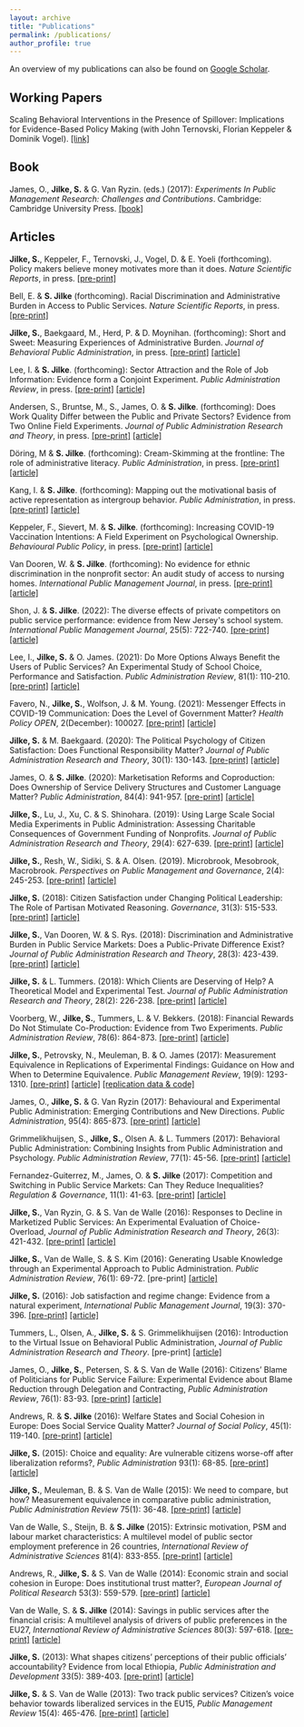 ```yaml
---
layout: archive
title: "Publications"
permalink: /publications/
author_profile: true
---
```


An overview of my publications can also be found on <a href="https://scholar.google.com/citations?user=PA7TqeEAAAAJ&hl=en&oi=ao" target="_blank"><u>Google Scholar</u></a>.
     

## Working Papers

Scaling Behavioral Interventions in the Presence of Spillover: Implications for Evidence-Based Policy Making (with John Ternovski, Florian Keppeler & Dominik Vogel).  <a href="https://osf.io/k5uap/" target="_blank"><u>[link]</u></a>



## Book
James, O., **Jilke, S.** & G. Van Ryzin. (eds.) (2017): *Experiments In Public Management Research: Challenges and Contributions*. Cambridge: Cambridge University Press.  <a href="https://www.cambridge.org/core/books/experiments-in-public-management-research/8DB826A84D228568AAEC69732C72F1EC" target="_blank"><u>[book]</u></a>


## Articles

[//]: # (Forthcoming)

**Jilke, S.**, Keppeler, F., Ternovski, J., Vogel, D. & E. Yoeli (forthcoming). Policy makers believe money motivates more than it does. *Nature Scientific Reports*, in press.   <a href="https://osf.io/jq28n/" target="_blank"><u>[pre-print]</u></a>


Bell, E. & **S. Jilke** (forthcoming).  Racial Discrimination and Administrative Burden in Access to Public Services. *Nature Scientific Reports*, in press.  <a href="https://assets.researchsquare.com/files/rs-3206910/v1/4ab4b1e5-c528-4700-b56f-2d766f3e27a0.pdf?c=1695140836" target="_blank"><u>[pre-print]</u></a>


**Jilke, S.**, Baekgaard, M., Herd, P. & D. Moynihan. (forthcoming): Short and Sweet: Measuring Experiences of Administrative Burden. *Journal of Behavioral Public Administration*, in press. <a href="" target="_blank"><u>[pre-print]</u></a>  <a href="" target="_blank"><u>[article]</u></a> 

Lee, I. & **S. Jilke**. (forthcoming): Sector Attraction and the Role of Job Information: Evidence form a Conjoint Experiment. *Public Administration Review*, in press. <a href="" target="_blank"><u>[pre-print]</u></a>  <a href="https://onlinelibrary.wiley.com/doi/10.1111/puar.13760" target="_blank"><u>[article]</u></a> 

Andersen, S., Bruntse, M., S., James, O. & **S. Jilke**. (forthcoming): Does Work Quality Differ between the Public and Private Sectors? Evidence from Two Online Field Experiments. *Journal of Public Administration Research and Theory*, in press. <a href="" target="_blank"><u>[pre-print]</u></a>  <a href="https://academic.oup.com/jpart/advance-article/doi/10.1093/jopart/muad011/7199673" target="_blank"><u>[article]</u></a> 

Döring, M & **S. Jilke**. (forthcoming): Cream-Skimming at the frontline: The role of administrative literacy. *Public Administration*, in press. <a href="" target="_blank"><u>[pre-print]</u></a>  <a href="https://onlinelibrary.wiley.com/doi/full/10.1111/padm.12900" target="_blank"><u>[article]</u></a> 

Kang, I. & **S. Jilke**. (forthcoming): Mapping out the motivational basis of active representation as intergroup behavior. *Public Administration*, in press. <a href="" target="_blank"><u>[pre-print]</u></a>  <a href="https://onlinelibrary.wiley.com/doi/10.1111/padm.12908" target="_blank"><u>[article]</u></a> 

Keppeler, F., Sievert, M. & **S. Jilke**. (forthcoming): Increasing COVID-19 Vaccination Intentions: A Field Experiment on Psychological Ownership. *Behavioural Public Policy*, in press. <a href="https://papers.ssrn.com/sol3/papers.cfm?abstract_id=3905470" target="_blank"><u>[pre-print]</u></a>  <a href="https://www.cambridge.org/core/journals/behavioural-public-policy/article/increasing-covid19-vaccination-intentions-a-field-experiment-on-psychological-ownership/9E49F3DCDEA9C237CAE93DE9B4A7E3EC" target="_blank"><u>[article]</u></a> 

Van Dooren, W. & **S. Jilke**. (forthcoming): No evidence for ethnic discrimination in the nonprofit sector: An audit study of access to nursing homes. *International Public Management Journal*, in press. <a href="" target="_blank"><u>[pre-print]</u></a>  <a href="https://www.tandfonline.com/doi/full/10.1080/10967494.2022.2051650" target="_blank"><u>[article]</u></a> 

[//]: # (2022)
Shon, J. & **S. Jilke**. (2022): The diverse effects of private competitors on public service performance: evidence from New Jersey's school system. *International Public Management Journal*, 25(5): 722-740. <a href="" target="_blank"><u>[pre-print]</u></a>  <a href="https://www.tandfonline.com/doi/full/10.1080/10967494.2021.1887016" target="_blank"><u>[article]</u></a> 

[//]: # (2021)
Lee, I., **Jilke, S.** & O. James. (2021): Do More Options Always Benefit the Users of Public Services? An Experimental Study of School Choice, Performance and Satisfaction. *Public Administration Review*, 81(1): 110-210. <a href="" target="_blank"><u>[pre-print]</u></a>  <a href="https://onlinelibrary.wiley.com/doi/10.1111/puar.13271" target="_blank"><u>[article]</u></a> 

Favero, N., **Jilke, S.**, Wolfson, J. & M. Young. (2021): Messenger Effects in COVID-19 Communication: Does the Level of Government Matter? *Health Policy OPEN*, 2(December): 100027. <a href="" target="_blank"><u>[pre-print]</u></a>  <a href="https://www.sciencedirect.com/science/article/pii/S2590229620300253" target="_blank"><u>[article]</u></a> 

[//]: # (2020)
**Jilke, S.** & M. Baekgaard. (2020): The Political Psychology of Citizen Satisfaction: Does Functional Responsibility Matter? *Journal of Public Administration Research and Theory*, 30(1): 130-143.  <a href="" target="_blank"><u>[pre-print]</u></a>  <a href="https://academic.oup.com/jpart/advance-article-abstract/doi/10.1093/jopart/muz012/5527836" target="_blank"><u>[article]</u></a> 

James, O. & **S. Jilke**. (2020): Marketisation Reforms and Coproduction: Does Ownership of Service Delivery Structures and Customer Language Matter? *Public Administration*, 84(4): 941-957. <a href="" target="_blank"><u>[pre-print]</u></a>  <a href="https://onlinelibrary.wiley.com/doi/10.1111/padm.12670" target="_blank"><u>[article]</u></a> 

[//]: # (2019)
**Jilke, S.**, Lu, J., Xu, C. & S. Shinohara. (2019): Using Large Scale Social Media Experiments in Public Administration: Assessing Charitable Consequences of Government Funding of Nonprofits. *Journal of Public Administration Research and Theory*, 29(4): 627-639.   <a href="https://papers.ssrn.com/sol3/papers.cfm?abstract_id=3164576" target="_blank"><u>[pre-print]</u></a>  <a href="https://academic.oup.com/jpart/advance-article-abstract/doi/10.1093/jopart/muy021/4995543" target="_blank"><u>[article]</u></a> 

**Jilke, S.**, Resh, W., Sidiki, S. & A. Olsen. (2019). Microbrook, Mesobrook, Macrobrook. *Perspectives on Public Management and Governance*, 2(4): 245-253.  <a href="https://papers.ssrn.com/sol3/papers.cfm?abstract_id=3442606" target="_blank"><u>[pre-print]</u></a>  <a href="https://academic.oup.com/ppmg/article/2/4/245/5576115" target="_blank"><u>[article]</u></a> 

[//]: # (2018)
**Jilke, S.** (2018): Citizen Satisfaction under Changing Political Leadership: The Role of Partisan Motivated Reasoning. *Governance*, 31(3): 515-533.  <a href="https://papers.ssrn.com/sol3/papers.cfm?abstract_id=3024855" target="_blank"><u>[pre-print]</u></a>  <a href="http://onlinelibrary.wiley.com/doi/10.1111/gove.12317/full" target="_blank"><u>[article]</u></a>

**Jilke, S.**, Van Dooren, W. & S. Rys. (2018): Discrimination and Administrative Burden in Public Service Markets: Does a Public-Private Difference Exist? *Journal of Public Administration Research and Theory*, 28(3): 423-439.  <a href="https://papers.ssrn.com/sol3/papers.cfm?abstract_id=3107998" target="_blank"><u>[pre-print]</u></a>  <a href="https://academic.oup.com/jpart/advance-article/doi/10.1093/jopart/muy009/4938536" target="_blank"><u>[article]</u></a> 

**Jilke, S.** & L. Tummers. (2018): Which Clients are Deserving of Help? A Theoretical Model and Experimental Test. *Journal of Public Administration Research and Theory*, 28(2): 226-238.  <a href="https://papers.ssrn.com/sol3/papers.cfm?abstract_id=3099446" target="_blank"><u>[pre-print]</u></a>  <a href="https://academic.oup.com/jpart/article/28/2/226/4827854" target="_blank"><u>[article]</u></a>

Voorberg, W., **Jilke, S.**, Tummers, L. & V. Bekkers. (2018): Financial Rewards Do Not Stimulate Co-Production: Evidence from Two Experiments. *Public Administration Review*, 78(6): 864-873.  <a href="https://papers.ssrn.com/sol3/papers.cfm?abstract_id=3076096" target="_blank"><u>[pre-print]</u></a>  <a href="https://onlinelibrary.wiley.com/doi/full/10.1111/puar.12896" target="_blank"><u>[article]</u></a>

[//]: # (2017)
**Jilke, S.**, Petrovsky, N., Meuleman, B. & O. James (2017): Measurement Equivalence in Replications of Experimental Findings: Guidance on How and When to Determine Equivalence. *Public Management Review*, 19(9): 1293-1310.  <a href="https://papers.ssrn.com/sol3/papers.cfm?abstract_id=2798610" target="_blank"><u>[pre-print]</u></a>  <a href="https://www.tandfonline.com/doi/abs/10.1080/14719037.2016.1210906" target="_blank"><u>[article]</u></a>  <a href="https://dataverse.harvard.edu/dataset.xhtml?persistentId=doi:10.7910/DVN/DJHPPE" target="_blank"><u>[replication data & code]</u></a>

James, O., **Jilke, S.** & G. Van Ryzin (2017): Behavioural and Experimental Public Administration: Emerging Contributions and New Directions. *Public Administration*, 95(4): 865-873.  <a href="https://papers.ssrn.com/sol3/papers.cfm?abstract_id=3051892" target="_blank"><u>[pre-print]</u></a>  <a href="https://onlinelibrary.wiley.com/doi/abs/10.1111/padm.12363" target="_blank"><u>[article]</u></a>

Grimmelikhuijsen, S., **Jilke, S.**, Olsen A. & L. Tummers (2017): Behavioral Public Administration: Combining Insights from Public Administration and Psychology. *Public Administration Review*, 77(1): 45-56.  <a href="https://papers.ssrn.com/sol3/papers.cfm?abstract_id=2773702" target="_blank"><u>[pre-print]</u></a>  <a href="https://onlinelibrary.wiley.com/doi/abs/10.1111/puar.12609" target="_blank"><u>[article]</u></a>

Fernandez-Guiterrez, M., James, O. & **S. Jilke** (2017): Competition and Switching in Public Service Markets: Can They Reduce Inequalities? *Regulation & Governance*, 11(1): 41-63.  <a href="https://papers.ssrn.com/sol3/papers.cfm?abstract_id=2675114" target="_blank"><u>[pre-print]</u></a>  <a href="https://onlinelibrary.wiley.com/doi/abs/10.1111/rego.12110" target="_blank"><u>[article]</u></a>

[//]: # (2016)
**Jilke, S.**, Van Ryzin, G. & S. Van de Walle (2016): Responses to Decline in Marketized Public Services: An Experimental Evaluation of Choice-Overload, *Journal of Public Administration Research and Theory*, 26(3): 421-432.  <a href="https://papers.ssrn.com/sol3/papers.cfm?abstract_id=2630752" target="_blank"><u>[pre-print]</u></a>  <a href="https://academic.oup.com/jpart/article/26/3/421/2579792" target="_blank"><u>[article]</u></a>

**Jilke, S.**, Van de Walle, S. & S. Kim (2016): Generating Usable Knowledge through an Experimental Approach to Public Administration. *Public Administration Review*, 76(1): 69-72. [pre-print] <a href="https://onlinelibrary.wiley.com/doi/abs/10.1111/puar.12488" target="_blank"><u>[article]</u></a>

**Jilke, S.** (2016): Job satisfaction and regime change: Evidence from a natural experiment, *International Public Management Journal*, 19(3): 370-396.  <a href="https://papers.ssrn.com/sol3/papers.cfm?abstract_id=2573794" target="_blank"><u>[pre-print]</u></a>  <a href="https://www.tandfonline.com/doi/abs/10.1080/10967494.2015.1043168" target="_blank"><u>[article]</u></a>

Tummers, L., Olsen, A., **Jilke, S.** & S. Grimmelikhuijsen (2016): Introduction to the Virtual Issue on Behavioral Public Administration, *Journal of Public Administration Research and Theory*.  [pre-print] <a href="https://academic.oup.com/jpart/pages/Virtual_Issue_1" target="_blank"><u>[article]</u></a>

James, O., **Jilke, S.**, Petersen, S. & S. Van de Walle (2016): Citizens’ Blame of Politicians for Public Service Failure: Experimental Evidence about Blame Reduction through Delegation and Contracting, *Public Administration Review*, 76(1): 83-93.  <a href="https://papers.ssrn.com/sol3/papers.cfm?abstract_id=2692597" target="_blank"><u>[pre-print]</u></a>  <a href="https://onlinelibrary.wiley.com/doi/abs/10.1111/puar.12471" target="_blank"><u>[article]</u></a>

Andrews, R. & **S. Jilke** (2016): Welfare States and Social Cohesion in Europe: Does Social Service Quality Matter? *Journal of Social Policy*, 45(1): 119-140.  <a href="https://papers.ssrn.com/sol3/papers.cfm?abstract_id=2656590" target="_blank"><u>[pre-print]</u></a>  <a href="https://www.cambridge.org/core/journals/journal-of-social-policy/article/welfare-states-and-social-cohesion-in-europe-does-social-service-quality-matter/6E940D6269714287E9306B2C0E67FD01" target="_blank"><u>[article]</u></a>

[//]: # (2015)
**Jilke, S.** (2015): Choice and equality: Are vulnerable citizens worse-off after liberalization reforms?, *Public Administration* 93(1): 68-85.  <a href="https://papers.ssrn.com/sol3/papers.cfm?abstract_id=2398902" target="_blank"><u>[pre-print]</u></a>  <a href="https://onlinelibrary.wiley.com/doi/abs/10.1111/padm.12102" target="_blank"><u>[article]</u></a>

**Jilke, S.**, Meuleman, B. & S. Van de Walle (2015): We need to compare, but how? Measurement equivalence in comparative public administration, *Public Administration Review* 75(1): 36-48.  <a href="https://papers.ssrn.com/sol3/papers.cfm?abstract_id=2509963" target="_blank"><u>[pre-print]</u></a>  <a href="https://onlinelibrary.wiley.com/doi/abs/10.1111/puar.12318" target="_blank"><u>[article]</u></a>

Van de Walle, S., Steijn, B. & **S. Jilke** (2015): Extrinsic motivation, PSM and labour market characteristics: A multilevel model of public sector employment preference in 26 countries, *International Review of Administrative Sciences* 81(4): 833-855.  <a href="https://papers.ssrn.com/sol3/papers.cfm?abstract_id=2439593" target="_blank"><u>[pre-print]</u></a>  <a href="http://journals.sagepub.com/doi/abs/10.1177/0020852314563899" target="_blank"><u>[article]</u></a>

[//]: # (2014)
Andrews, R., **Jilke, S.** & S. Van de Walle (2014): Economic strain and social cohesion in Europe: Does institutional trust matter?, *European Journal of Political Research* 53(3): 559-579.  <a href="https://papers.ssrn.com/sol3/papers.cfm?abstract_id=2380312" target="_blank"><u>[pre-print]</u></a>  <a href="https://onlinelibrary.wiley.com/doi/abs/10.1111/1475-6765.12052" target="_blank"><u>[article]</u></a>

Van de Walle, S. & **S. Jilke** (2014): Savings in public services after the financial crisis: A multilevel analysis of drivers of public preferences in the EU27, *International Review of Administrative Sciences* 80(3): 597-618.  <a href="https://papers.ssrn.com/sol3/papers.cfm?abstract_id=2289438" target="_blank"><u>[pre-print]</u></a>  <a href="http://journals.sagepub.com/doi/abs/10.1177/0020852313517994" target="_blank"><u>[article]</u></a>

[//]: # (2013)
**Jilke, S.** (2013): What shapes citizens’ perceptions of their public officials’ accountability? Evidence from local Ethiopia, *Public Administration and Development* 33(5): 389-403.  <a href="https://papers.ssrn.com/sol3/papers.cfm?abstract_id=2289433" target="_blank"><u>[pre-print]</u></a>  <a href="https://onlinelibrary.wiley.com/doi/abs/10.1002/pad.1659" target="_blank"><u>[article]</u></a>

**Jilke, S.** &  S. Van de Walle (2013):  Two track public services? Citizen’s voice behavior towards liberalized services in the EU15, *Public Management Review* 15(4): 465-476.  <a href="https://papers.ssrn.com/sol3/papers.cfm?abstract_id=2060294" target="_blank"><u>[pre-print]</u></a>  <a href="https://www.tandfonline.com/doi/abs/10.1080/14719037.2012.664015" target="_blank"><u>[article]</u></a>
